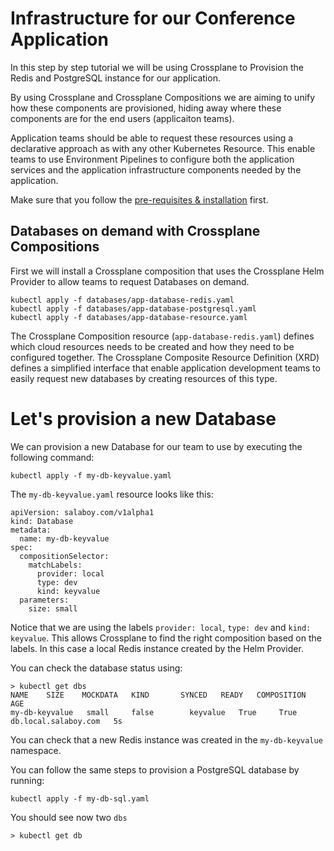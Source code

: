# Infrastructure for our Conference Application

In this step by step tutorial we will be using Crossplane to Provision the Redis and PostgreSQL instance for our application. 

By using Crossplane and Crossplane Compositions we are aiming to unify how these components are provisioned, hiding away where these components are for the end users (applicaiton teams).

Application teams should be able to request these resources using a declarative approach as with any other Kubernetes Resource. This enable teams to use Environment Pipelines to configure both the application services and the application infrastructure components needed by the application.

Make sure that you follow the [pre-requisites & installation](prerequisites.md) first.


## Databases on demand with Crossplane Compositions

First we will install a  Crossplane composition that uses the Crossplane Helm Provider to allow teams to request Databases on demand. 

```
kubectl apply -f databases/app-database-redis.yaml
kubectl apply -f databases/app-database-postgresql.yaml
kubectl apply -f databases/app-database-resource.yaml
```

The Crossplane Composition resource (`app-database-redis.yaml`) defines which cloud resources needs to be created and how they need to be configured together. The Crossplane Composite Resource Definition (XRD) defines a simplified interface that enable application development teams to easily request new databases by creating resources of this type.

# Let's provision a new Database

We can provision a new Database for our team to use by executing the following command: 

```
kubectl apply -f my-db-keyvalue.yaml
```

The `my-db-keyvalue.yaml` resource looks like this: 

```
apiVersion: salaboy.com/v1alpha1
kind: Database
metadata:
  name: my-db-keyvalue
spec:
  compositionSelector:
    matchLabels:
      provider: local
      type: dev
      kind: keyvalue
  parameters: 
    size: small
```

Notice that we are using the labels `provider: local`, `type: dev` and `kind: keyvalue`. This allows Crossplane to find the right composition based on the labels. In this case a local Redis instance created by the Helm Provider.

You can check the database status using:

```
> kubectl get dbs
NAME    SIZE    MOCKDATA   KIND       SYNCED   READY   COMPOSITION            AGE
my-db-keyvalue   small     false        keyvalue   True     True    db.local.salaboy.com   5s
```

You can check that a new Redis instance was created in the `my-db-keyvalue` namespace. 


You can follow the same steps to provision a PostgreSQL database by running: 

```
kubectl apply -f my-db-sql.yaml
```

You should see now two `dbs`

```
> kubectl get db


```

